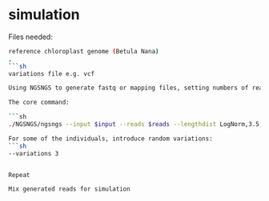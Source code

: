 # simulation

Files needed: 
```sh
reference chloroplast genome (Betula Nana)
,
```sh
variations file e.g. vcf

Using NGSNGS to generate fastq or mapping files, setting numbers of reads 3000~12000 for each round. Each round represents the reads from one individual, then we mix the reads of rounds together, to indicate there are 10 individuals in the simulating sample.

The core command:

```sh
./NGSNGS/ngsngs --input $input --reads $reads --lengthdist LogNorm,3.5,0.35 --lowerlimit 30 -circ -vcf Betula_old.q25.vcf.gz -id 0 -seq SE --qualityscore 30 --format fq --output $output

For some of the individuals, introduce random variations:
```sh
--variations 3


Repeat

Mix generated reads for simulation
